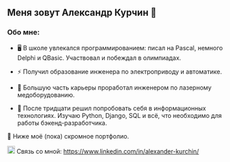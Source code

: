 ## Меня зовут Александр Курчин :handshake:

### Обо мне: 

- :desktop_computer: В школе увлекался программированием: писал на Pascal, немного Delphi и QBasic. Участвовал и побеждал в олимпиадах.

- :zap: Получил образование инженера по электроприводу и автоматике.

- :wrench: Большую часть карьеры проработал инженером по лазерному медоборудованию.

- :snake: После тридцати решил попробовать себя в информационных технологиях. Изучаю Python, Django, SQL и всё, что необходимо для работы бэкенд-разработчика.

:briefcase: Ниже моё (пока) скромное портфолио.

<img src="https://raw.githubusercontent.com/gauravghongde/social-icons/9d939e1c5b7ea4a24ac39c3e4631970c0aa1b920/SVG/Color/LinkedIN.svg" alt="LinkedIn" width="18"> Связь со мной: https://www.linkedin.com/in/alexander-kurchin/



<!--
**alexander-kurchin/alexander-kurchin** is a ✨ _special_ ✨ repository because its `README.md` (this file) appears on your GitHub profile.

Here are some ideas to get you started:

- 🔭 I’m currently working on ...
- 🌱 I’m currently learning ...
- 👯 I’m looking to collaborate on ...
- 🤔 I’m looking for help with ...
- 💬 Ask me about ...
- 📫 How to reach me: ...
- 😄 Pronouns: ...
- ⚡ Fun fact: ...
-->
